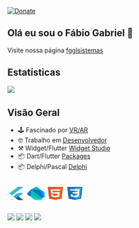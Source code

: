 <!--
**fggluiz/fggluiz** is a ✨ _special_ ✨ repository because its `README.md` (this file) appears on your GitHub profile.

Here are some ideas to get you started:

- 🔭 I’m currently working on ...
- 🌱 I’m currently learning ...
- 👯 I’m looking to collaborate on ...
- 🤔 I’m looking for help with ...
- 💬 Ask me about ...
- 📫 How to reach me: ...
- 😄 Pronouns: ...
- ⚡ Fun fact: ...
-->

[![Donate](https://img.shields.io/badge/Donate-PayPal-green.svg)](https://www.paypal.com/donate/?business=MLLK2BQQY68UY&no_recurring=0&currency_code=BRL)


## Olá eu sou o Fábio Gabriel 👋

Visite nossa página [fgglsistemas](https://fgglsistemas.com.br)

## Estatísticas

![](https://github-readme-stats.vercel.app/api?username=fggluiz&count_private=false&theme=merko&show_icons=true)

## Visão Geral

- 🕹 Fascinado por [VR/AR](https://aframe.io/)
- 🤓 Trabalho em [Desenvolvedor](https://fgglsistemas.com.br)
- ⚒️ Widget/Flutter [Widget Studio](https://widget.studio/)
- 📦 Dart/Flutter [Packages](https://pub.dev)
- 📦 Delphi/Pascal [Delphi](https://www.embarcadero.com/br)


<div style="display: inline_block"><br>
  <img align="center" alt="FGGL-Flutter" height="30" width="40" src="https://raw.githubusercontent.com/devicons/devicon/master/icons/flutter/flutter-original.svg">
  <img align="center" alt="FGGL-Dart" height="30" width="40" src="https://raw.githubusercontent.com/devicons/devicon/master/icons/dart/dart-original.svg">
  <img align="center" alt="FGGL-HTML" height="30" width="40" src="https://raw.githubusercontent.com/devicons/devicon/master/icons/html5/html5-original.svg">
  <img align="center" alt="FGGL-CSS" height="30" width="40" src="https://raw.githubusercontent.com/devicons/devicon/master/icons/css3/css3-original.svg">
</div>
  
  ##
  
<div> 
  <a href="https://www.youtube.com/channel/UCeRq4tYPnj10cSa8i8wOf3A" target="_blank"><img src="https://img.shields.io/badge/YouTube-FF0000?style=for-the-badge&logo=youtube&logoColor=white" target="_blank"></a>
  <a href="https://instagram.com/fggluiz" target="_blank"><img src="https://img.shields.io/badge/-Instagram?style=for-the-badge&logo=instagram&logoColor=white&label=Instagram&labelColor=red&color=red" target="_blank"></a>
  <a href = "mailto:fggluiz@gmail.com"><img src="https://img.shields.io/badge/-Gmail-%23333?style=for-the-badge&logo=gmail&logoColor=white" target="_blank"></a>
  <a href = "mailto:fggluiz@fgglsistemas.com.br"><img src="https://img.shields.io/badge/-Email-%230077B5?style=for-the-badge&logo=email&logoColor=white" target="_blank"></a> 
  
</div>
